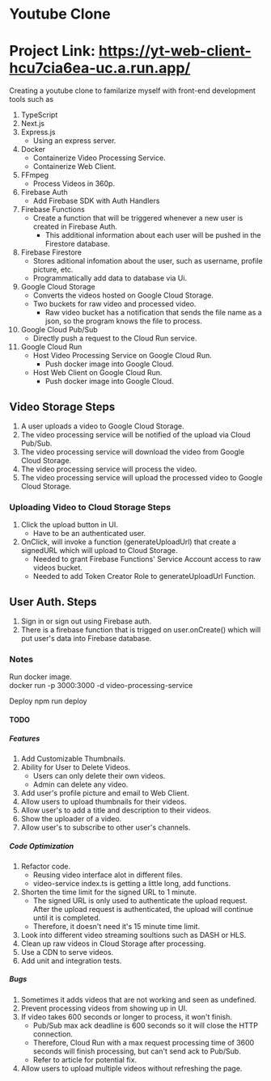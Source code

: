 # Youtube Clone
# Project Link: https://yt-web-client-hcu7cia6ea-uc.a.run.app/
Creating a youtube clone to familarize myself with front-end development tools such as 
1. TypeScript
2. Next.js
3. Express.js
    - Using an express server.
4. Docker
    - Containerize Video Processing Service.
    - Containerize Web Client.
5. FFmpeg
    - Process Videos in 360p.
6. Firebase Auth
    - Add Firebase SDK with Auth Handlers
7. Firebase Functions
    -  Create a function that will be triggered whenever a new user is created in Firebase Auth.
        - This additional information about each user will be pushed in the Firestore database.
8. Firebase Firestore
    - Stores aditional infomation about the user, such as username, profile picture, etc.
    - Programmatically add data to database via Ui.
9. Google Cloud Storage
    - Converts the videos hosted on Google Cloud Storage.
    - Two buckets for raw video and processed video.
        - Raw video bucket has a notification that sends the file name as a json, so the program knows the file to process.
10. Google Cloud Pub/Sub
    - Directly push a request to the Cloud Run service.
11. Google Cloud Run
    - Host Video Processing Service on Google Cloud Run.
        - Push docker image into Google Cloud.
    - Host Web Client on Google Cloud Run.
        - Push docker image into Google Cloud.

## Video Storage Steps
1. A user uploads a video to Google Cloud Storage.
2. The video processing service will be notified of the upload via Cloud Pub/Sub.
3. The video processing service will download the video from Google Cloud Storage.
4. The video processing service will process the video.
5. The video processing service will upload the processed video to Google Cloud Storage.

### Uploading Video to Cloud Storage Steps
1. Click the upload button in UI.
    - Have to be an authenticated user.
2. OnClick, will invoke a function (generateUploadUrl) that create a signedURL which will upload to Cloud Storage.
    - Needed to grant Firebase Functions' Service Account access to raw videos bucket.
    - Needed to add Token Creator Role to generateUploadUrl Function.

## User Auth. Steps
1. Sign in or sign out using Firebase auth.
2. There is a firebase function that is trigged on user.onCreate() which will put user's data into Firebase database.


### Notes

Run docker image.\
docker run -p 3000:3000 -d video-processing-service

Deploy
npm run deploy




#### TODO
##### Features
1. Add Customizable Thumbnails.
2. Ability for User to Delete Videos.
    - Users can only delete their own videos.
    - Admin can delete any video.
3. Add user's profile picture and email to Web Client.
4. Allow users to upload thumbnails for their videos.
5. Allow user's to add a title and description to their videos.
6. Show the uploader of a video.
7. Allow user's to subscribe to other user's channels.

##### Code Optimization
1. Refactor code.
    - Reusing video interface alot in different files.
    - video-service index.ts is getting a little long, add functions.
 2. Shorten the time limit for the signed URL to 1 minute.   
    - The signed URL is only used to authenticate the upload request. After the upload request is authenticated, the upload will continue until it is completed.
    - Therefore, it doesn't need it's 15 minute time limit.
3.  Look into different video streaming soultions such as DASH or HLS.
4.  Clean up raw videos in Cloud Storage after processing.
5.  Use a CDN to serve videos.
6.  Add unit and integration tests.

##### Bugs
1. Sometimes it adds videos that are not working and seen as undefined.
2. Prevent processing videos from showing up in UI.
3. If video takes 600 seconds or longer to process, it won't finish.
    - Pub/Sub max ack deadline is 600 seconds so it will close the HTTP connection.
    - Therefore, Cloud Run with a max request processing time of 3600 seconds will finish processing, but can't send ack to Pub/Sub.
    - Refer to article for potential fix.
4. Allow users to upload multiple videos without refreshing the page.

